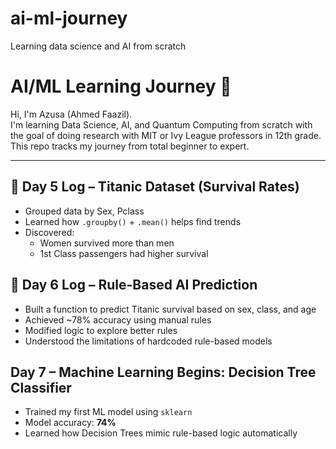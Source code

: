 # ai-ml-journey
Learning data science and AI from scratch
# AI/ML Learning Journey 🚀

Hi, I'm Azusa (Ahmed Faazil).  
I'm learning Data Science, AI, and Quantum Computing from scratch with the goal of doing research with MIT or Ivy League professors in 12th grade.  
This repo tracks my journey from total beginner to expert.

---

## 🧠 Day 5 Log – Titanic Dataset (Survival Rates)

- Grouped data by Sex, Pclass
- Learned how `.groupby()` + `.mean()` helps find trends
- Discovered: 
  - Women survived more than men
  - 1st Class passengers had higher survival
## 🧠 Day 6 Log – Rule-Based AI Prediction

- Built a function to predict Titanic survival based on sex, class, and age
- Achieved ~78% accuracy using manual rules
- Modified logic to explore better rules
- Understood the limitations of hardcoded rule-based models

## Day 7 – Machine Learning Begins: Decision Tree Classifier

- Trained my first ML model using `sklearn`
- Model accuracy: __74%__
- Learned how Decision Trees mimic rule-based logic automatically
